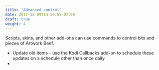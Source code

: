 ```yaml
---
title: "Advanced control"
date: 2017-12-09T14:50:55-07:00
draft: true
weight: 4
---
```


Scripts, skins, and other add-ons can use commands to control bits and pieces of Artwork Beef.

- Update old items - use the Kodi Callbacks add-on to schedule these updates on a schedule
  other than once daily
- 
